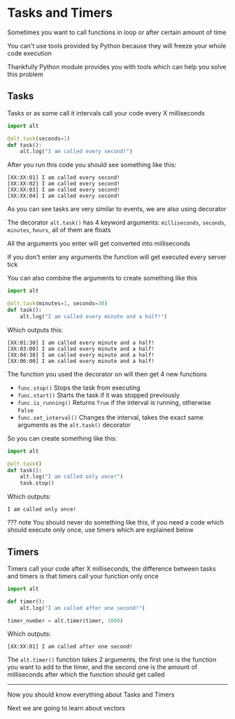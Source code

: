 # Tasks and Timers

Sometimes you want to call functions in loop or after certain amount of time

You can't use tools provided by Python because they will freeze your whole code execution

Thankfully Python module provides you with tools which can help you solve this problem

## Tasks

Tasks or as some call it intervals call your code every X milliseconds

```py
import alt

@alt.task(seconds=1)
def task():
    alt.log("I am called every second!")
```

After you run this code you should see something like this:
```
[XX:XX:01] I am called every second!
[XX:XX:02] I am called every second!
[XX:XX:03] I am called every second!
[XX:XX:04] I am called every second!
```

As you can see tasks are very similar to events, we are also using decorator

The decorator `alt.task()` has 4 keyword arguments: `milliseconds`, `seconds`, `minutes`, `hours`, all of them are floats

All the arguments you enter will get converted into milliseconds

If you don't enter any arguments the function will get executed every server tick

You can also combine the arguments to create something like this

```py
import alt

@alt.task(minutes=1, seconds=30)
def task():
    alt.log("I am called every minute and a half!")
```

Which outputs this:
```
[XX:01:30] I am called every minute and a half!
[XX:03:00] I am called every minute and a half!
[XX:04:30] I am called every minute and a half!
[XX:06:00] I am called every minute and a half!
```

The function you used the decorator on will then get 4 new functions

- `func.stop()` Stops the task from executing
- `func.start()` Starts the task if it was stopped previously
- `func.is_running()` Returns `True` if the interval is running, otherwise `False`
- `func.set_interval()` Changes the interval, takes the exact same arguments as the `alt.task()` decorator

So you can create something like this:

```py
import alt

@alt.task()
def task():
    alt.log("I am called only once!")
    task.stop()
```

Which outputs:
```
I am called only once!
```

??? note
    You should never do something like this, if you need a code which should execute only once, use timers which are explained below


## Timers

Timers call your code after X milliseconds, the difference between tasks and timers is that timers call your function only once

```py
import alt

def timer():
    alt.log("I am called after one second!")

timer_number = alt.timer(timer, 1000)
```

Which outputs:
```
[XX:XX:01] I am called after one second!
```

The `alt.timer()` function takes 2 arguments, the first one is the function you want to add to the timer, and the second one is the amount of milliseconds after which the function should get called

---

Now you should know everything about Tasks and Timers

Next we are going to learn about vectors
